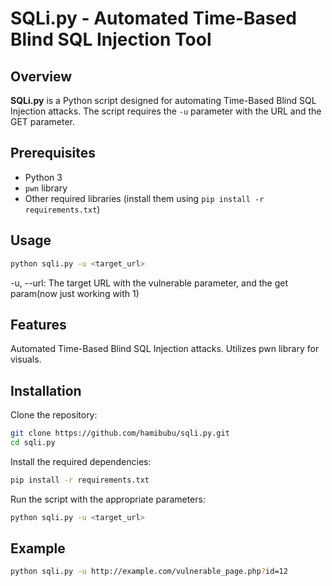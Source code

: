 # SQLi.py - Automated Time-Based Blind SQL Injection Tool

## Overview

**SQLi.py** is a Python script designed for automating Time-Based Blind SQL Injection attacks. The script requires the `-u` parameter with the URL and the GET parameter.

## Prerequisites

- Python 3
- `pwn` library
- Other required libraries (install them using `pip install -r requirements.txt`)

## Usage

```bash
python sqli.py -u <target_url>
```
-u, --url: The target URL with the vulnerable parameter, and the get param(now just working with 1)

## Features

Automated Time-Based Blind SQL Injection attacks.
Utilizes pwn library for visuals.

## Installation

Clone the repository:

```bash
git clone https://github.com/hamibubu/sqli.py.git
cd sqli.py
```
Install the required dependencies:

```bash
pip install -r requirements.txt
```

Run the script with the appropriate parameters:

```bash
python sqli.py -u <target_url>
```
## Example

```bash
python sqli.py -u http://example.com/vulnerable_page.php?id=12
```